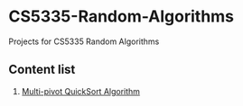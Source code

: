 # CS5335-Random-Algorithms
Projects for CS5335 Random Algorithms

## Content list

1. [Multi-pivot QuickSort Algorithm](https://github.com/Jeff010101/CS5335-Random-Algorithms/blob/master/Multi-pivot%20QuickSort%20Analysis/README.md)
